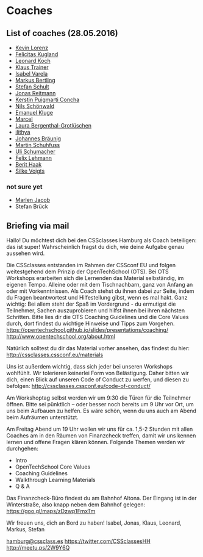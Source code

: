 # Coaches

## List of coaches (28.05.2016)

* [Kevin Lorenz](https://github.com/verpixelt)
* [Felicitas Kugland](https://github.com/kotzendekrabbe)
* [Leonard Koch](https://github.com/LeonardKoch)
* [Klaus Trainer](https://github.com/KlausTrainer)
* [Isabel Varela](https://github.com/fallera)
* [Markus Bertling](https://github.com/HerrBertling)
* [Stefan Schult](https://github.com/Schubidu)
* [Jonas Reitmann](https://github.com/jonicious)
* [Kerstin Puigmarti Concha](http://www.meetup.com/opentechschool-hamburg/members/39183352/)
* [Nils Schönwald](http://www.meetup.com/de-DE/opentechschool-hamburg/members/163429662/)
* [Emanuel Kluge](https://github.com/herschel666)
* [Marcel](http://www.meetup.com/de-DE/opentechschool-hamburg/members/202529655/)
* [Laura Bergenthal-Grotlüschen](http://www.meetup.com/de-DE/opentechschool-hamburg/members/202711065/)
* [ilithya](http://www.meetup.com/opentechschool-hamburg/members/186473647/)
* [Johannes Bräunig](http://www.meetup.com/opentechschool-hamburg/members/201301706/)
* [Martin Schuhfuss](http://twitter.com/usefulthink)
* [Uli Schumacher](https://github.com/Shoom)
* [Felix Lehmann](http://github.com/FelixLehmannBLN)
* [Berit Haak](https://twitter.com/abgehaakt)
* [Silke Voigts](https://twitter.com/silkine)

### not sure yet
* [Marlen Jacob](http://www.meetup.com/de-DE/opentechschool-hamburg/members/64503762/)
* Stefan Brück

## Briefing via mail

Hallo! Du möchtest dich bei den CSSclasses Hamburg als Coach beteiligen: das ist super!
Wahrscheinlich fragst du dich, wie deine Aufgabe genau aussehen wird.

Die CSSclasses entstanden im Rahmen der CSSconf EU und folgen weitestgehend dem Prinzip der OpenTechSchool (OTS). Bei OTS Workshops erarbeiten sich die Lernenden das Material selbständig, im eigenen Tempo. Alleine oder mit dem Tischnachbarn, ganz von Anfang an oder mit Vorkenntnissen. Als Coach stehst du ihnen dabei zur Seite, indem du Fragen beantwortest und Hilfestellung gibst, wenn es mal hakt. Ganz wichtig: Bei allem steht der Spaß im Vordergrund - du ermutigst die Teilnehmer, Sachen auszuprobieren und hilfst ihnen bei ihren nächsten Schritten.
Bitte lies dir die OTS Coaching Guidelines und die Core Values durch, dort findest du wichtige Hinweise und Tipps zum Vorgehen.
https://opentechschool.github.io/slides/presentations/coaching/
http://www.opentechschool.org/about.html

Natürlich solltest du dir das Material vorher ansehen, das findest du hier: http://cssclasses.cssconf.eu/materials

Uns ist außerdem wichtig, dass sich jeder bei unseren Workshops wohlfühlt. Wir tolerieren keinerlei Form von Belästigung. Daher bitten wir dich, einen Blick auf unseren Code of Conduct zu werfen, und diesen zu befolgen: http://cssclasses.cssconf.eu/code-of-conduct/

Am Workshoptag selbst werden wir um 9:30 die Türen für die Teilnehmer öffnen. Bitte sei pünktlich – oder besser noch bereits um 9 Uhr vor Ort, um uns beim Aufbauen zu helfen. Es wäre schön, wenn du uns auch am Abend beim Aufräumen unterstützt.

Am Freitag Abend um 19 Uhr wollen wir uns für ca. 1,5-2 Stunden mit allen Coaches am in den Räumen von Finanzcheck treffen, damit wir uns kennen lernen und offene Fragen klären können. Folgende Themen werden wir durchgehen:

* Intro
* OpenTechSchool Core Values
* Coaching Guidelines
* Walkthrough Learning Materials
* Q & A

Das Finanzcheck-Büro findest du am Bahnhof Altona. Der Eingang ist in der Winterstraße, also knapp neben dem Bahnhof gelegen: https://goo.gl/maps/zDzwp1FmxTm

Wir freuen uns, dich an Bord zu haben!
Isabel, Jonas, Klaus, Leonard, Markus, Stefan

hamburg@cssclass.es
https://twitter.com/CSSclassesHH
http://meetu.ps/2W9Y6Q
